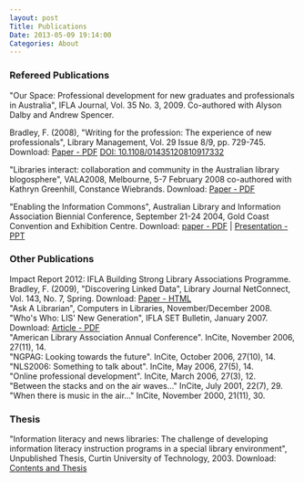 ```yaml
---
layout: post
Title: Publications
Date: 2013-05-09 19:14:00
Categories: About
---
```


### Refereed Publications

"Our Space: Professional development for new graduates and professionals in Australia", IFLA Journal, Vol. 35 No. 3, 2009. Co-authored with Alyson Dalby and Andrew Spencer.

Bradley, F. (2008), "Writing for the profession: The experience of new professionals", Library Management, Vol. 29 Issue 8/9, pp. 729-745. Download: [Paper - PDF](http://eprints.rclis.org/15027/) [DOI: 10.1108/01435120810917332](http://dx.doi.org/10.1108/01435120810917332)

"Libraries interact: collaboration and community in the Australian library blogosphere", VALA2008, Melbourne, 5-7 February 2008 co-authored with Kathryn Greenhill, Constance Wiebrands. Download: [Paper - PDF](http://www.valaconf.org.au/vala2008/papers2008/106_Bradley_Final.pdf)

"Enabling the Information Commons", Australian Library and Information Association Biennial Conference, September 21-24 2004, Gold Coast Convention and Exhibition Centre. Download: [paper - PDF](http://dlist.sir.arizona.edu/1083/01/bradley.f.paper.pdf) | [Presentation - PPT](http://dlist.sir.arizona.edu/1083/02/fiona.bradley.ppt)

### Other Publications
Impact Report 2012: IFLA Building Strong Library Associations Programme.  
Bradley, F. (2009), "Discovering Linked Data", Library Journal NetConnect, Vol. 143, No. 7, Spring. Download: [Paper - HTML](http://www.libraryjournal.com/article/CA6650835.html)  
"Ask A Librarian", Computers in Libraries, November/December 2008.  
"Who's Who: LIS' New Generation", IFLA SET Bulletin, January 2007. Download: [Article - PDF](http://www.ifla.org/VII/s23/bulletin/SET_Bulletin-Jan2007.pdf)  
"American Library Association Annual Conference". InCite, November 2006, 27(11), 14.  
"NGPAG: Looking towards the future". InCite, October 2006, 27(10), 14.  
"NLS2006: Something to talk about". InCite, May 2006, 27(5), 14.  
"Online professional development". InCite, March 2006, 27(3), 12.  
"Between the stacks and on the air waves..." InCite, July 2001, 22(7), 29.  
"When there is music in the air..." InCite, November 2000, 21(11), 30.

### Thesis

"Information literacy and news libraries: The challenge of developing information literacy instruction programs in a special library environment", Unpublished Thesis, Curtin University of Technology, 2003. Download: [Contents and Thesis](http://adt.curtin.edu.au/theses/available/adt-WCU20040119.113050/)